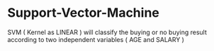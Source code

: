 # Support-Vector-Machine
SVM ( Kernel as LINEAR ) will classify the buying or no buying result according to two independent variables ( AGE and SALARY )
